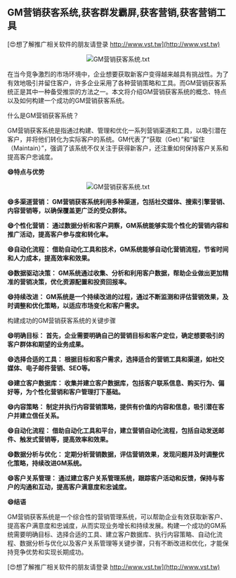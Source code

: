 ## **GM营销获客系统,获客群发霸屏,获客营销,获客营销工具**

[😍想了解推广相关软件的朋友请登录 http://www.vst.tw](http://www.vst.tw)

 <center><img src="https://vst.tw/MP4/tuiguang/png/1.png" alt="GM营销获客系统.txt"></center>

在当今竞争激烈的市场环境中，企业想要获取新客户变得越来越具有挑战性。为了有效地吸引并留住客户，许多企业采用了各种营销策略和工具。而GM营销获客系统正是其中一种备受推崇的方法之一。本文将介绍GM营销获客系统的概念、特点以及如何构建一个成功的GM营销获客系统。

什么是GM营销获客系统？

GM营销获客系统是指通过构建、管理和优化一系列营销渠道和工具，以吸引潜在客户，并将他们转化为实际客户的系统。GM代表了“获取（Get）”和“留住（Maintain）”，强调了该系统不仅关注于获得新客户，还注重如何保持客户关系和提高客户忠诚度。

**😄特点与优势**

 <center><img src="https://vst.tw/MP4/tuiguang/png/3.png" alt="GM营销获客系统.txt"></center>

**😄多渠道营销： GM营销获客系统利用多种渠道，包括社交媒体、搜索引擎营销、内容营销等，以确保覆盖更广泛的受众群体。**

**😄个性化营销： 通过数据分析和客户洞察，GM系统能够实现个性化的营销内容和推广活动，提高客户参与度和转化率。**

**😄自动化流程： 借助自动化工具和技术，GM系统能够自动化营销流程，节省时间和人力成本，提高效率和效果。**

**😄数据驱动决策： GM系统通过收集、分析和利用客户数据，帮助企业做出更加精准的营销决策，优化资源配置和投资回报率。**

**😄持续改进： GM系统是一个持续改进的过程，通过不断监测和评估营销效果，及时调整和优化策略，以适应市场变化和客户需求。**

构建成功的GM营销获客系统的关键步骤

**😄明确目标： 首先，企业需要明确自己的营销目标和客户定位，确定想要吸引的客户群体和期望的业务成果。**

**😄选择合适的工具： 根据目标和客户需求，选择适合的营销工具和渠道，如社交媒体、电子邮件营销、SEO等。**

**😄建立客户数据库： 收集并建立客户数据库，包括客户联系信息、购买行为、偏好等，为个性化营销和客户管理打下基础。**

**😄内容策略： 制定并执行内容营销策略，提供有价值的内容和信息，吸引潜在客户并建立信任关系。**

**😄自动化流程： 借助自动化工具和平台，建立营销自动化流程，包括自动发送邮件、触发式营销等，提高效率和效果。**

**😄数据分析与优化： 定期分析营销数据，评估营销效果，发现问题并及时调整优化策略，持续改进GM系统。**

**😄客户关系管理： 通过建立客户关系管理系统，跟踪客户活动和反馈，保持与客户的沟通和互动，提高客户满意度和忠诚度。**

**😄结语**

GM营销获客系统是一个综合性的营销管理系统，可以帮助企业有效获取新客户、提高客户满意度和忠诚度，从而实现业务增长和持续发展。构建一个成功的GM系统需要明确目标、选择合适的工具、建立客户数据库、执行内容策略、自动化流程、数据分析与优化以及客户关系管理等关键步骤，只有不断改进和优化，才能保持竞争优势和实现长期成功。

[😍想了解推广相关软件的朋友请登录 http://www.vst.tw](http://www.vst.tw)



